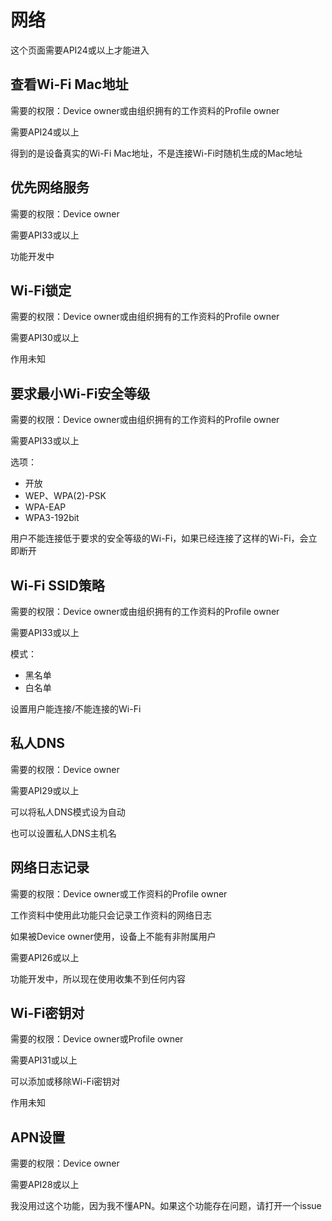 # 网络

这个页面需要API24或以上才能进入

## 查看Wi-Fi Mac地址

需要的权限：Device owner或由组织拥有的工作资料的Profile owner

需要API24或以上

得到的是设备真实的Wi-Fi Mac地址，不是连接Wi-Fi时随机生成的Mac地址

## 优先网络服务

需要的权限：Device owner

需要API33或以上

功能开发中

## Wi-Fi锁定

需要的权限：Device owner或由组织拥有的工作资料的Profile owner

需要API30或以上

作用未知

## 要求最小Wi-Fi安全等级

需要的权限：Device owner或由组织拥有的工作资料的Profile owner

需要API33或以上

选项：

- 开放
- WEP、WPA(2)-PSK
- WPA-EAP
- WPA3-192bit

用户不能连接低于要求的安全等级的Wi-Fi，如果已经连接了这样的Wi-Fi，会立即断开

## Wi-Fi SSID策略

需要的权限：Device owner或由组织拥有的工作资料的Profile owner

需要API33或以上

模式：

- 黑名单
- 白名单

设置用户能连接/不能连接的Wi-Fi

## 私人DNS

需要的权限：Device owner

需要API29或以上

可以将私人DNS模式设为自动

也可以设置私人DNS主机名

## 网络日志记录

需要的权限：Device owner或工作资料的Profile owner

工作资料中使用此功能只会记录工作资料的网络日志

如果被Device owner使用，设备上不能有非附属用户

需要API26或以上

功能开发中，所以现在使用收集不到任何内容

## Wi-Fi密钥对

需要的权限：Device owner或Profile owner

需要API31或以上

可以添加或移除Wi-Fi密钥对

作用未知

## APN设置

需要的权限：Device owner

需要API28或以上

我没用过这个功能，因为我不懂APN。如果这个功能存在问题，请打开一个issue

